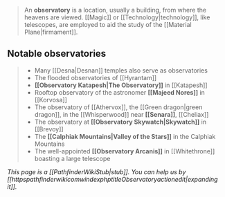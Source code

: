 > An **observatory** is a location, usually a building, from where the heavens are viewed. [[Magic]] or [[Technology|technology]], like telescopes, are employed to aid the study of the [[Material Plane|firmament]].


## Notable observatories

> - Many [[Desna|Desnan]] temples also serve as observatories
> - The flooded observatories of [[Hyrantam]]
> - **[[Observatory Katapesh|The Observatory]]** in [[Katapesh]]
> - Rooftop observatory of the astronomer **[[Majeed Nores]]** in [[Korvosa]]
> - The observatory of [[Athervox]], the [[Green dragon|green dragon]], in the [[Whisperwood]] near **[[Senara]]**, [[Cheliax]]
> - The observatory at **[[Observatory Skywatch|Skywatch]]** in [[Brevoy]]
> - The **[[Calphiak Mountains|Valley of the Stars]]** in the Calphiak Mountains
> - The well-appointed **[[Observatory Arcanis]]** in [[Whitethrone]] boasting a large telescope


*This page is a [[PathfinderWikiStub|stub]]. You can help us by [[httpspathfinderwikicomwindexphptitleObservatoryactionedit|expanding it]].*







